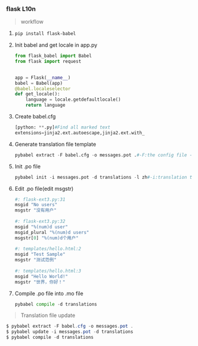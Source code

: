 ### flask L10n

> workflow

1. ```powershell
   pip install flask-babel
   ```

2. Init babel and get locale in app.py 

   ```python
   from flask_babel import Babel
   from flask import request
   
    
   app = Flask(__name__)
   babel = Babel(app)
   @babel.localeselector
   def get_locale():
       language = locale.getdefaultlocale()
       return language
   ```

3. Create babel.cfg 

   ```python
   [python: **.py]#Find all marked text
   extensions=jinja2.ext.autoescape,jinja2.ext.with_
   ```

4. Generate translation file template

   ```python
   pybabel extract -F babel.cfg -o messages.pot .#-F:the config file -o:output
   ```

5. Init .po file

   ```python
   pybabel init -i messages.pot -d translations -l zh#-i:translation template;-d:output .po;-l:translation language
   ```

6. Edit .po file(edit msgstr)

   ```python
   #: flask-ext3.py:31
   msgid "No users"
   msgstr "没有用户"
    
   #: flask-ext3.py:32
   msgid "%(num)d user"
   msgid_plural "%(num)d users"
   msgstr[0] "%(num)d个用户"
    
   #: templates/hello.html:2
   msgid "Test Sample"
   msgstr "测试范例"
    
   #: templates/hello.html:3
   msgid "Hello World!"
   msgstr "世界，你好！"
   ```

7. Compile .po file into .mo file

   ```python
   pybabel compile -d translations
   ```

> Translation file update

```powershell
$ pybabel extract -F babel.cfg -o messages.pot .
$ pybabel update -i messages.pot -d translations
$ pybabel compile -d translations
```

